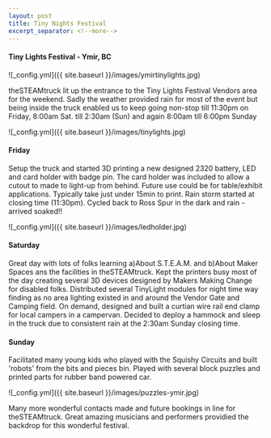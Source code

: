 ```yaml
---
layout: post
title: Tiny Nights Festival
excerpt_separator: <!--more-->
---
```


#### Tiny Lights Festival - Ymir, BC

![_config.yml]({{ site.baseurl }}/images/ymirtinylights.jpg)

theSTEAMtruck lit up the entrance to the Tiny Lights Festival Vendors area for the weekend.
Sadly the weather provided rain for most of the event but being inside the truck enabled us to keep going non-stop till 11:30pm on Friday, 
8:00am Sat. till 2:30am (Sun) and again 8:00am till 6:00pm Sunday

![_config.yml]({{ site.baseurl }}/images/tinylights.jpg)

#### Friday
Setup the truck and started 3D printing a new designed 2320 battery, LED and card holder with badge pin. 
The card holder was included to allow a cutout to made to light-up from behind. 
Future use could be for table/exhibit applications. Typically take just under 15min to print.
Rain storm started at closing time (11:30pm). Cycled back to Ross Spur in the dark and rain - arrived soaked!!

![_config.yml]({{ site.baseurl }}/images/ledholder.jpg)

<!--more-->

#### Saturday
Great day with lots of folks learning a)About S.T.E.A.M. and b)About Maker Spaces ans the facilities in theSTEAMtruck.
Kept the printers busy most of the day creating several 3D devices designed by Makers Making Change for disabled folks.
Distributed several TinyLight modules for night time way finding as no area lighting existed in and around the Vendor Gate and Camping field.
On demand, designed and built a curtian wire rail end clamp for local campers in a campervan. 
Decided to deploy a hammock and sleep in the truck due to consistent rain at the 2:30am Sunday closing time.

#### Sunday
Facilitated many young kids who played with the Squishy Circuits and built 'robots' from the bits and pieces bin.
Played with several block puzzles and printed parts for rubber band powered car.

![_config.yml]({{ site.baseurl }}/images/puzzles-ymir.jpg)

Many more wonderful contacts made and future bookings in line for theSTEAMtruck.
Great amazing musicians and performers providied the backdrop for this wonderful festival.

